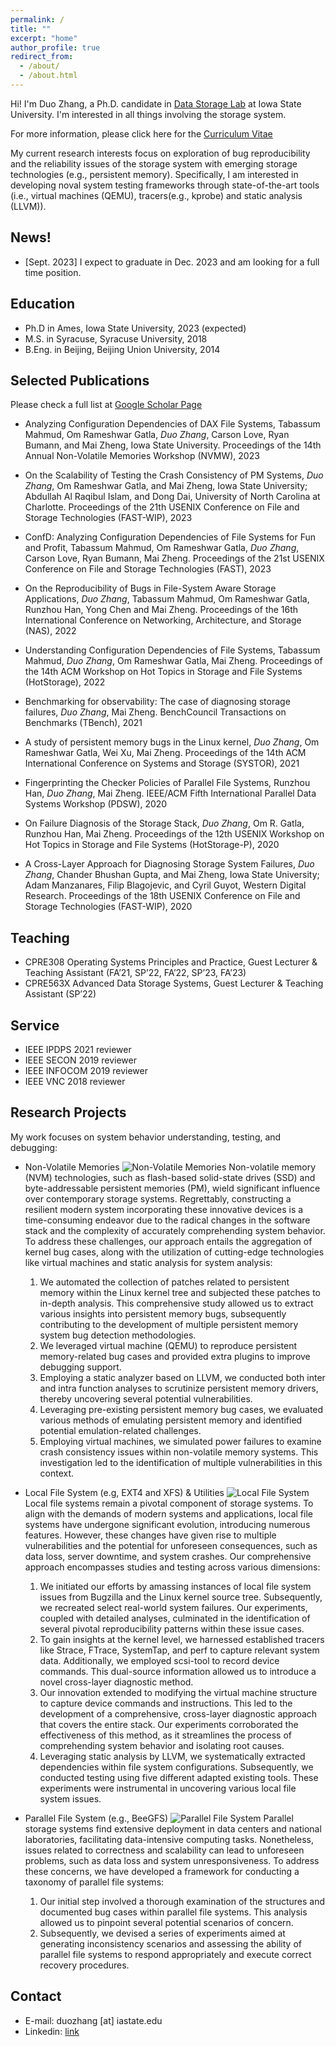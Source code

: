 ```yaml
---
permalink: /
title: ""
excerpt: "home"
author_profile: true
redirect_from: 
  - /about/
  - /about.html
---
```


Hi! I'm Duo Zhang, a Ph.D. candidate in [Data Storage Lab](https://www.ece.iastate.edu/~mai/lab/dsl.html) at Iowa State University. I'm interested in all things involving the storage system. 

For more information, please click here for the [Curriculum Vitae](https://github.com/celestial-d/celestial-d.github.io/blob/master/files/CV.pdf)

My current research interests focus on exploration of bug reproducibility and the reliability issues of the storage system with emerging storage technologies (e.g., persistent memory). Specifically, I am interested in developing noval system testing frameworks through state-of-the-art tools (i.e., virtual machines (QEMU), tracers(e.g., kprobe) and static analysis (LLVM)).

<h2 id="News">News!</h2>

- [Sept. 2023] I expect to graduate in Dec. 2023 and am looking for a full time position.

<h2 id="Education">Education</h2>

* Ph.D in Ames, Iowa State University, 2023 (expected)
* M.S. in Syracuse, Syracuse University, 2018
* B.Eng. in Beijing, Beijing Union University, 2014


<h2 id="Publications">Selected Publications</h2>

Please check a full list at [Google Scholar Page](https://scholar.google.com/citations?hl=en&user=QXwhPMkAAAAJ)

- Analyzing Configuration Dependencies of DAX File Systems,
Tabassum Mahmud, Om Rameshwar Gatla, _Duo Zhang_, Carson Love, Ryan Bumann, and Mai Zheng, Iowa State University. 
Proceedings of the 14th Annual Non-Volatile Memories Workshop (NVMW), 2023

- On the Scalability of Testing the Crash Consistency of PM Systems,
_Duo Zhang_, Om Rameshwar Gatla, and Mai Zheng, Iowa State University; Abdullah Al Raqibul Islam, and Dong Dai, University of North Carolina at Charlotte. 
Proceedings of the 21th USENIX Conference on File and Storage Technologies (FAST-WIP), 2023

- ConfD: Analyzing Configuration Dependencies of File Systems for Fun and Profit,
 Tabassum Mahmud, Om Rameshwar Gatla, _Duo Zhang_, Carson Love, Ryan Bumann, Mai Zheng.
 Proceedings of the 21st USENIX Conference on File and Storage Technologies (FAST), 2023

- On the Reproducibility of Bugs in File-System Aware Storage Applications,
 _Duo Zhang_, Tabassum Mahmud, Om Rameshwar Gatla, Runzhou Han, Yong Chen and Mai Zheng.
 Proceedings of the 16th International Conference on Networking, Architecture, and Storage (NAS), 2022

- Understanding Configuration Dependencies of File Systems, 
  Tabassum Mahmud, _Duo Zhang_, Om Rameshwar Gatla, Mai Zheng.
  Proceedings of the 14th ACM Workshop on Hot Topics in Storage and File Systems (HotStorage), 2022
  
- Benchmarking for observability: The case of diagnosing storage failures,
 _Duo Zhang_, Mai Zheng.
 BenchCouncil Transactions on Benchmarks (TBench), 2021

- A study of persistent memory bugs in the Linux kernel,
_Duo Zhang_, Om Rameshwar Gatla, Wei Xu, Mai Zheng.
Proceedings of the 14th ACM International Conference on Systems and Storage (SYSTOR), 2021

- Fingerprinting the Checker Policies of Parallel File Systems,
Runzhou Han, _Duo Zhang_, Mai Zheng.
IEEE/ACM Fifth International Parallel Data Systems Workshop (PDSW), 2020

- On Failure Diagnosis of the Storage Stack,
_Duo Zhang_, Om R. Gatla, Runzhou Han, Mai Zheng.
Proceedings of the 12th USENIX Workshop on Hot Topics in Storage and File Systems (HotStorage-P), 2020	

- A Cross-Layer Approach for Diagnosing Storage System Failures,
_Duo Zhang_, Chander Bhushan Gupta, and Mai Zheng, Iowa State University; Adam Manzanares, Filip Blagojevic, and Cyril Guyot, Western Digital Research. 
Proceedings of the 18th USENIX Conference on File and Storage Technologies (FAST-WIP), 2020

<h2 id="Teaching">Teaching</h2>

- CPRE308 Operating Systems Principles and Practice, Guest Lecturer & Teaching Assistant (FA’21,
SP’22, FA’22, SP’23, FA’23)
- CPRE563X Advanced Data Storage Systems, Guest Lecturer & Teaching Assistant (SP’22)

<h2 id="Service">Service</h2>

* IEEE IPDPS 2021 reviewer
* IEEE SECON 2019 reviewer
* IEEE INFOCOM 2019 reviewer
* IEEE VNC 2018 reviewer

<h2 id="Research">Research Projects</h2>

My work focuses on system behavior understanding, testing, and debugging:

* Non-Volatile Memories
![Non-Volatile Memories](/images/nvm.jpg)
    Non-volatile memory (NVM) technologies, such as flash-based solid-state drives (SSD) and byte-addressable persistent memories (PM), wield significant influence over contemporary storage systems. Regrettably, constructing a resilient modern system incorporating these innovative devices is a time-consuming endeavor due to the radical changes in the software stack and the complexity of accurately comprehending system behavior. To address these challenges, our approach entails the aggregation of kernel bug cases, along with the utilization of cutting-edge technologies like virtual machines and static analysis for system analysis:
    1. We automated the collection of patches related to persistent memory within the Linux kernel tree and subjected these patches to in-depth analysis. This comprehensive study allowed us to extract various insights into persistent memory bugs, subsequently contributing to the development of multiple persistent memory system bug detection methodologies.
    2. We leveraged virtual machine (QEMU) to reproduce persistent memory-related bug cases and provided extra plugins to improve debugging support.
    3. Employing a static analyzer based on LLVM, we conducted both inter and intra function analyses to scrutinize persistent memory drivers, thereby uncovering several potential vulnerabilities.
    4. Leveraging pre-existing persistent memory bug cases, we evaluated various methods of emulating persistent memory and identified potential emulation-related challenges.
    5. Employing virtual machines, we simulated power failures to examine crash consistency issues within non-volatile memory systems. This investigation led to the identification of multiple vulnerabilities in this context.

* Local File System (e.g, EXT4 and XFS) & Utilities
![Local File System](/images/local.jpg)
    Local file systems remain a pivotal component of storage systems. To align with the demands of modern systems and applications, local file systems have undergone significant evolution, introducing numerous features. However, these changes have given rise to multiple vulnerabilities and the potential for unforeseen consequences, such as data loss, server downtime, and system crashes. Our comprehensive approach encompasses studies and testing across various dimensions:
   1. We initiated our efforts by amassing instances of local file system issues from Bugzilla and the Linux kernel source tree. Subsequently, we recreated select real-world system failures. Our experiments, coupled with detailed analyses, culminated in the identification of several pivotal reproducibility patterns within these issue cases.
   2. To gain insights at the kernel level, we harnessed established tracers like Strace, FTrace, SystemTap, and perf to capture relevant system data. Additionally, we employed scsi-tool to record device commands. This dual-source information allowed us to introduce a novel cross-layer diagnostic method.
   3. Our innovation extended to modifying the virtual machine structure to capture device commands and instructions. This led to the development of a comprehensive, cross-layer diagnostic approach that covers the entire stack. Our experiments corroborated the effectiveness of this method, as it streamlines the process of comprehending system behavior and isolating root causes.
   4. Leveraging static analysis by LLVM, we systematically extracted dependencies within file system configurations. Subsequently, we conducted testing using five different adapted existing tools. These experiments were instrumental in uncovering various local file system issues.

* Parallel File System (e.g., BeeGFS)
![Parallel File System](/images/pfs.jpg)
    Parallel storage systems find extensive deployment in data centers and national laboratories, facilitating data-intensive computing tasks. Nonetheless, issues related to correctness and scalability can lead to unforeseen problems, such as data loss and system unresponsiveness. To address these concerns, we have developed a framework for conducting a taxonomy of parallel file systems:
    1. Our initial step involved a thorough examination of the structures and documented bug cases within parallel file systems. This analysis allowed us to pinpoint several potential scenarios of concern.
    2. Subsequently, we devised a series of experiments aimed at generating inconsistency scenarios and assessing the ability of parallel file systems to respond appropriately and execute correct recovery procedures.

<h2 id="Contact">Contact</h2>

* E-mail: duozhang [at] iastate.edu
* Linkedin: [link](https://www.linkedin.com/in/duo-zhang-b31344133/)
